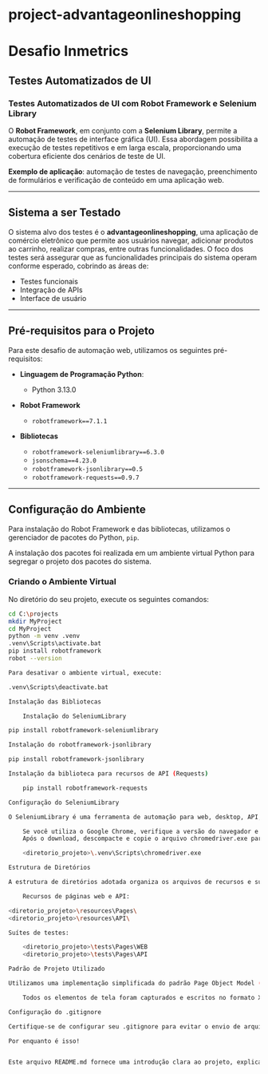 # project-advantageonlineshopping
# Desafio Inmetrics

## Testes Automatizados de UI

### Testes Automatizados de UI com Robot Framework e Selenium Library

O **Robot Framework**, em conjunto com a **Selenium Library**, permite a automação de testes de interface gráfica (UI). Essa abordagem possibilita a execução de testes repetitivos e em larga escala, proporcionando uma cobertura eficiente dos cenários de teste de UI.

**Exemplo de aplicação**: automação de testes de navegação, preenchimento de formulários e verificação de conteúdo em uma aplicação web.

---

## Sistema a ser Testado

O sistema alvo dos testes é o **advantageonlineshopping**, uma aplicação de comércio eletrônico que permite aos usuários navegar, adicionar produtos ao carrinho, realizar compras, entre outras funcionalidades. O foco dos testes será assegurar que as funcionalidades principais do sistema operam conforme esperado, cobrindo as áreas de:
- Testes funcionais
- Integração de APIs
- Interface de usuário

---

## Pré-requisitos para o Projeto

Para este desafio de automação web, utilizamos os seguintes pré-requisitos:

- **Linguagem de Programação Python**:  
  - Python 3.13.0

- **Robot Framework**  
  - `robotframework==7.1.1`

- **Bibliotecas**  
  - `robotframework-seleniumlibrary==6.3.0`
  - `jsonschema==4.23.0`
  - `robotframework-jsonlibrary==0.5`
  - `robotframework-requests==0.9.7`

---

## Configuração do Ambiente

Para instalação do Robot Framework e das bibliotecas, utilizamos o gerenciador de pacotes do Python, `pip`.

A instalação dos pacotes foi realizada em um ambiente virtual Python para segregar o projeto dos pacotes do sistema.

### Criando o Ambiente Virtual

No diretório do seu projeto, execute os seguintes comandos:

```bash
cd C:\projects
mkdir MyProject
cd MyProject
python -m venv .venv
.venv\Scripts\activate.bat
pip install robotframework
robot --version

Para desativar o ambiente virtual, execute:

.venv\Scripts\deactivate.bat

Instalação das Bibliotecas

    Instalação do SeleniumLibrary

pip install robotframework-seleniumlibrary

Instalação do robotframework-jsonlibrary

pip install robotframework-jsonlibrary

Instalação da biblioteca para recursos de API (Requests)

    pip install robotframework-requests

Configuração do SeleniumLibrary

O SeleniumLibrary é uma ferramenta de automação para web, desktop, API, etc. Para automação web, devemos configurar o webdriver, que fará a integração entre o Robot Framework e os navegadores.

    Se você utiliza o Google Chrome, verifique a versão do navegador e baixe a versão correspondente do Chrome Driver em chrome-for-testing.
    Após o download, descompacte e copie o arquivo chromedriver.exe para o diretório Scripts do seu ambiente virtual. Exemplo:

    <diretorio_projeto>\.venv\Scripts\chromedriver.exe

Estrutura de Diretórios

A estrutura de diretórios adotada organiza os arquivos de recursos e suítes de testes da seguinte forma:

    Recursos de páginas web e API:

<diretorio_projeto>\resources\Pages\
<diretorio_projeto>\resources\API\

Suítes de testes:

    <diretorio_projeto>\tests\Pages\WEB
    <diretorio_projeto>\tests\Pages\API

Padrão de Projeto Utilizado

Utilizamos uma implementação simplificada do padrão Page Object Model (POM) para manter o projeto com código reutilizável e de fácil manutenção futura.

    Todos os elementos de tela foram capturados e escritos no formato XPATH.

Configuração do .gitignore

Certifique-se de configurar seu .gitignore para evitar o envio de arquivos desnecessários para o repositório.

Por enquanto é isso!


Este arquivo README.md fornece uma introdução clara ao projeto, explicando os objetivos, o sistema de teste, as dependências, a configuração do ambiente e a estrutura dos diretórios.

